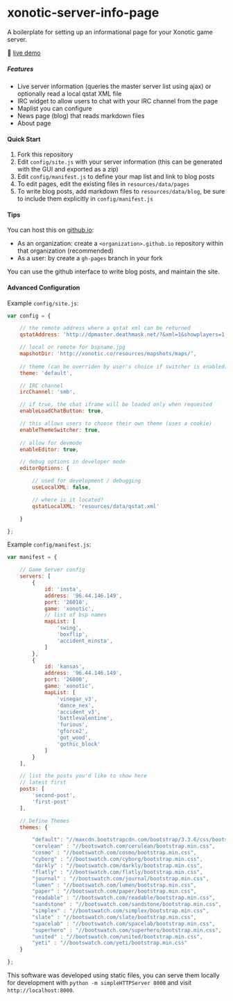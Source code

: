 # xonotic-server-info-page
A boilerplate for setting up an informational page for your Xonotic game server.

:link: [live demo](http://z.github.io/xonotic-server-info-page)

##### Features
* Live server information (queries the master server list using ajax) or optionally read a local qstat XML file
* IRC widget to allow users to chat with your IRC channel from the page
* Maplist you can configure
* News page (blog) that reads markdown files
* About page

#### Quick Start

1. Fork this repository
2. Edit `config/site.js` with your server information (this can be generated with the GUI and exported as a zip)
3. Edit `config/manifest.js` to define your map list and link to blog posts
4. To edit pages, edit the existing files in `resources/data/pages`
4. To write blog posts, add markdown files to `resources/data/blog`, be sure to include them explicitly in `config/manifest.js`

#### Tips
You can host this on [github.io](https://pages.github.com/):
  * As an organization: create a `<organization>.github.io` repository within that organization (recommended)
  * As a user: by create a `gh-pages` branch in your fork

You can use the github interface to write blog posts, and maintain the site.

#### Advanced Configuration

Example `config/site.js`:

```js
var config = {

    // the remote address where a qstat xml can be returned
    qstatAddress: 'http://dpmaster.deathmask.net/?&xml=1&showplayers=1',

    // local or remote for bspname.jpg
    mapshotDir: 'http://xonotic.co/resources/mapshots/maps/',
    
    // theme (can be overriden by user's choice if switcher is enabled)
    theme: 'default',

    // IRC channel
    ircChannel: 'smb',

    // if true, the chat iframe will be loaded only when requested
    enableLoadChatButton: true,

    // this allows users to choose their own theme (uses a cookie)
    enableThemeSwitcher: true,
    
    // allow for devmode
    enableEditor: true,

    // debug options in developer mode
    editorOptions: {

        // used for development / debugging
        useLocalXML: false,

        // where is it located?
        qstatLocalXML: 'resources/data/qstat.xml'

    }

};
```

Example `config/manifest.js`:

```js
var manifest = {

    // Game Server config
    servers: [
        {
            id: 'insta',
            address: '96.44.146.149',
            port: '26010',
            game: 'xonotic',
            // list of bsp names
            mapList: [
                'swing',
                'boxflip',
                'accident_minsta',
            ]
        },
        {
            id: 'kansas',
            address: '96.44.146.149',
            port: '26000',
            game: 'xonotic',
            mapList: [
                'vinegar_v3',
                'dance_nex',
                'accident_v3',
                'battlevalentine',
                'furious',
                'gforce2',
                'got_wood',
                'gothic_block'
            ]
        }
    ],

    // list the posts you'd like to show here
    // latest first
    posts: [
        'second-post',
        'first-post'
    ],

    // Define Themes
    themes: {

        "default": "//maxcdn.bootstrapcdn.com/bootstrap/3.3.6/css/bootstrap.min.css",
        "cerulean" : "//bootswatch.com/cerulean/bootstrap.min.css",
        "cosmo" : "//bootswatch.com/cosmo/bootstrap.min.css",
        "cyborg" : "//bootswatch.com/cyborg/bootstrap.min.css",
        "darkly" : "//bootswatch.com/darkly/bootstrap.min.css",
        "flatly" : "//bootswatch.com/flatly/bootstrap.min.css",
        "journal" : "//bootswatch.com/journal/bootstrap.min.css",
        "lumen" : "//bootswatch.com/lumen/bootstrap.min.css",
        "paper" : "//bootswatch.com/paper/bootstrap.min.css",
        "readable" : "//bootswatch.com/readable/bootstrap.min.css",
        "sandstone" : "//bootswatch.com/sandstone/bootstrap.min.css",
        "simplex" : "//bootswatch.com/simplex/bootstrap.min.css",
        "slate" : "//bootswatch.com/slate/bootstrap.min.css",
        "spacelab" : "//bootswatch.com/spacelab/bootstrap.min.css",
        "superhero" : "//bootswatch.com/superhero/bootstrap.min.css",
        "united" : "//bootswatch.com/united/bootstrap.min.css",
        "yeti" : "//bootswatch.com/yeti/bootstrap.min.css"
    }

};
```

This software was developed using static files, you can serve them locally for development with `python -m simpleHTTPServer 8000` and visit `http://localhost:8000`.
